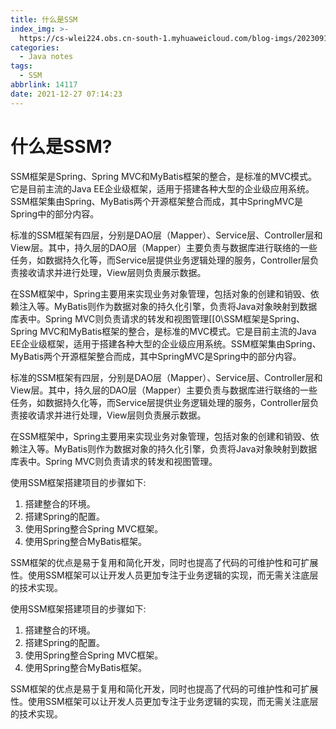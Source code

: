 ```yaml
---
title: 什么是SSM
index_img: >-
  https://cs-wlei224.obs.cn-south-1.myhuaweicloud.com/blog-imgs/202309120923205.png
categories:
  - Java notes
tags:
  - SSM
abbrlink: 14117
date: 2021-12-27 07:14:23
---
```


# 什么是SSM?
SSM框架是Spring、Spring MVC和MyBatis框架的整合，是标准的MVC模式。它是目前主流的Java EE企业级框架，适用于搭建各种大型的企业级应用系统。SSM框架集由Spring、MyBatis两个开源框架整合而成，其中SpringMVC是Spring中的部分内容。

标准的SSM框架有四层，分别是DAO层（Mapper）、Service层、Controller层和View层。其中，持久层的DAO层（Mapper）主要负责与数据库进行联络的一些任务，如数据持久化等，而Service层提供业务逻辑处理的服务，Controller层负责接收请求并进行处理，View层则负责展示数据。

在SSM框架中，Spring主要用来实现业务对象管理，包括对象的创建和销毁、依赖注入等。MyBatis则作为数据对象的持久化引擎，负责将Java对象映射到数据库表中。Spring MVC则负责请求的转发和视图管理[[0\SSM框架是Spring、Spring MVC和MyBatis框架的整合，是标准的MVC模式。它是目前主流的Java EE企业级框架，适用于搭建各种大型的企业级应用系统。SSM框架集由Spring、MyBatis两个开源框架整合而成，其中SpringMVC是Spring中的部分内容。

标准的SSM框架有四层，分别是DAO层（Mapper）、Service层、Controller层和View层。其中，持久层的DAO层（Mapper）主要负责与数据库进行联络的一些任务，如数据持久化等，而Service层提供业务逻辑处理的服务，Controller层负责接收请求并进行处理，View层则负责展示数据。

在SSM框架中，Spring主要用来实现业务对象管理，包括对象的创建和销毁、依赖注入等。MyBatis则作为数据对象的持久化引擎，负责将Java对象映射到数据库表中。Spring MVC则负责请求的转发和视图管理。

使用SSM框架搭建项目的步骤如下:

1. 搭建整合的环境。
2. 搭建Spring的配置。
3. 使用Spring整合Spring MVC框架。
4. 使用Spring整合MyBatis框架。

SSM框架的优点是易于复用和简化开发，同时也提高了代码的可维护性和可扩展性。使用SSM框架可以让开发人员更加专注于业务逻辑的实现，而无需关注底层的技术实现。

使用SSM框架搭建项目的步骤如下:

1. 搭建整合的环境。
2. 搭建Spring的配置。
3. 使用Spring整合Spring MVC框架。
4. 使用Spring整合MyBatis框架。

SSM框架的优点是易于复用和简化开发，同时也提高了代码的可维护性和可扩展性。使用SSM框架可以让开发人员更加专注于业务逻辑的实现，而无需关注底层的技术实现。